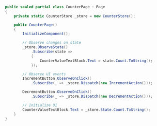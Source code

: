 ﻿```csharp
public sealed partial class CounterPage : Page
{
    private static CounterStore _store = new CounterStore();

    public CounterPage()
    {
        InitializeComponent();

        // Observe changes on state
        _store.ObserveState()
            .Subscribe(state =>
            {
                CounterValueTextBlock.Text = state.Count.ToString();
            });

        // Observe UI events
        IncrementButton.ObserveOnClick()
            .Subscribe(_ => _store.Dispatch(new IncrementAction()));

        DecrementButton.ObserveOnClick()
            .Subscribe(_ => _store.Dispatch(new DecrementAction()));

        // Initialize UI
        CounterValueTextBlock.Text = _store.State.Count.ToString();
    }
}
```